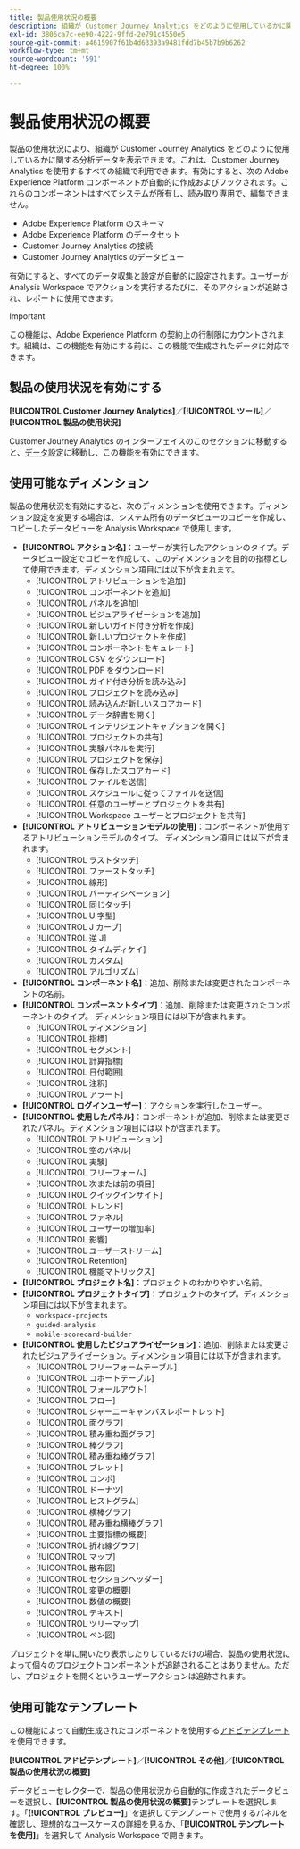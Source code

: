 ```yaml
---
title: 製品使用状況の概要
description: 組織が Customer Journey Analytics をどのように使用しているかに関するインサイトとレポートを表示します。
exl-id: 3806ca7c-ee90-4222-9ffd-2e791c4550e5
source-git-commit: a4615907f61b4d63393a9481fdd7b45b7b9b6262
workflow-type: tm+mt
source-wordcount: '591'
ht-degree: 100%

---
```


# 製品使用状況の概要

製品の使用状況により、組織が Customer Journey Analytics をどのように使用しているかに関する分析データを表示できます。これは、Customer Journey Analytics を使用するすべての組織で利用できます。有効にすると、次の Adobe Experience Platform コンポーネントが自動的に作成およびフックされます。これらのコンポーネントはすべてシステムが所有し、読み取り専用で、編集できません。

* Adobe Experience Platform のスキーマ
* Adobe Experience Platform のデータセット
* Customer Journey Analytics の接続
* Customer Journey Analytics のデータビュー

有効にすると、すべてのデータ収集と設定が自動的に設定されます。ユーザーが Analysis Workspace でアクションを実行するたびに、そのアクションが追跡され、レポートに使用できます。

>[!IMPORTANT]
>
>この機能は、Adobe Experience Platform の契約上の行制限にカウントされます。組織は、この機能を有効にする前に、この機能で生成されたデータに対応できます。

## 製品の使用状況を有効にする

**[!UICONTROL Customer Journey Analytics]**／**[!UICONTROL ツール]**／**[!UICONTROL 製品の使用状況]**

Customer Journey Analytics のインターフェイスのこのセクションに移動すると、[データ設定](data-settings.md)に移動し、この機能を有効にできます。

## 使用可能なディメンション

製品の使用状況を有効にすると、次のディメンションを使用できます。ディメンション設定を変更する場合は、システム所有のデータビューのコピーを作成し、コピーしたデータビューを Analysis Workspace で使用します。

* **[!UICONTROL アクション名]**：ユーザーが実行したアクションのタイプ。データビュー設定でコピーを作成して、このディメンションを目的の指標として使用できます。ディメンション項目には以下が含まれます。
   * [!UICONTROL アトリビューションを追加]
   * [!UICONTROL コンポーネントを追加]
   * [!UICONTROL パネルを追加]
   * [!UICONTROL ビジュアライゼーションを追加]
   * [!UICONTROL 新しいガイド付き分析を作成]
   * [!UICONTROL 新しいプロジェクトを作成]
   * [!UICONTROL コンポーネントをキュレート]
   * [!UICONTROL CSV をダウンロード]
   * [!UICONTROL PDF をダウンロード]
   * [!UICONTROL ガイド付き分析を読み込み]
   * [!UICONTROL プロジェクトを読み込み]
   * [!UICONTROL 読み込んだ新しいスコアカード]
   * [!UICONTROL データ辞書を開く]
   * [!UICONTROL インテリジェントキャプションを開く]
   * [!UICONTROL プロジェクトの共有]
   * [!UICONTROL 実験パネルを実行]
   * [!UICONTROL プロジェクトを保存]
   * [!UICONTROL 保存したスコアカード]
   * [!UICONTROL ファイルを送信]
   * [!UICONTROL スケジュールに従ってファイルを送信]
   * [!UICONTROL 任意のユーザーとプロジェクトを共有]
   * [!UICONTROL Workspace ユーザーとプロジェクトを共有]
* **[!UICONTROL アトリビューションモデルの使用]**：コンポーネントが使用するアトリビューションモデルのタイプ。 ディメンション項目には以下が含まれます。
   * [!UICONTROL ラストタッチ]
   * [!UICONTROL ファーストタッチ]
   * [!UICONTROL 線形]
   * [!UICONTROL パーティシペーション]
   * [!UICONTROL 同じタッチ]
   * [!UICONTROL U 字型]
   * [!UICONTROL J カーブ]
   * [!UICONTROL 逆 J]
   * [!UICONTROL タイムディケイ]
   * [!UICONTROL カスタム]
   * [!UICONTROL アルゴリズム]
* **[!UICONTROL コンポーネント名]**：追加、削除または変更されたコンポーネントの名前。
* **[!UICONTROL コンポーネントタイプ]**：追加、削除または変更されたコンポーネントのタイプ。 ディメンション項目には以下が含まれます。
   * [!UICONTROL ディメンション]
   * [!UICONTROL 指標]
   * [!UICONTROL セグメント]
   * [!UICONTROL 計算指標]
   * [!UICONTROL 日付範囲]
   * [!UICONTROL 注釈]
   * [!UICONTROL アラート]
* **[!UICONTROL ログインユーザー]**：アクションを実行したユーザー。
* **[!UICONTROL 使用したパネル]**：コンポーネントが追加、削除または変更されたパネル。ディメンション項目には以下が含まれます。
   * [!UICONTROL アトリビューション]
   * [!UICONTROL 空のパネル]
   * [!UICONTROL 実験]
   * [!UICONTROL フリーフォーム]
   * [!UICONTROL 次または前の項目]
   * [!UICONTROL クイックインサイト]
   * [!UICONTROL トレンド]
   * [!UICONTROL ファネル]
   * [!UICONTROL ユーザーの増加率]
   * [!UICONTROL 影響]
   * [!UICONTROL ユーザーストリーム]
   * [!UICONTROL Retention]
   * [!UICONTROL 機能マトリックス]
* **[!UICONTROL プロジェクト名]**：プロジェクトのわかりやすい名前。
* **[!UICONTROL プロジェクトタイプ]**：プロジェクトのタイプ。ディメンション項目には以下が含まれます。
   * `workspace-projects`
   * `guided-analysis`
   * `mobile-scorecard-builder`
* **[!UICONTROL 使用したビジュアライゼーション]**：追加、削除または変更されたビジュアライゼーション。ディメンション項目には以下が含まれます。
   * [!UICONTROL フリーフォームテーブル]
   * [!UICONTROL コホートテーブル]
   * [!UICONTROL フォールアウト]
   * [!UICONTROL フロー]
   * [!UICONTROL ジャーニーキャンバスレポートレット]
   * [!UICONTROL 面グラフ]
   * [!UICONTROL 積み重ね面グラフ]
   * [!UICONTROL 棒グラフ]
   * [!UICONTROL 積み重ね棒グラフ]
   * [!UICONTROL ブレット]
   * [!UICONTROL コンボ]
   * [!UICONTROL ドーナツ]
   * [!UICONTROL ヒストグラム]
   * [!UICONTROL 横棒グラフ]
   * [!UICONTROL 積み重ね横棒グラフ]
   * [!UICONTROL 主要指標の概要]
   * [!UICONTROL 折れ線グラフ]
   * [!UICONTROL マップ]
   * [!UICONTROL 散布図]
   * [!UICONTROL セクションヘッダー]
   * [!UICONTROL 変更の概要]
   * [!UICONTROL 数値の概要]
   * [!UICONTROL テキスト]
   * [!UICONTROL ツリーマップ]
   * [!UICONTROL ベン図]

プロジェクトを単に開いたり表示したりしているだけの場合、製品の使用状況によって個々のプロジェクトコンポーネントが追跡されることはありません。ただし、プロジェクトを開くというユーザーアクションは追跡されます。

## 使用可能なテンプレート

この機能によって自動生成されたコンポーネントを使用する[アドビテンプレート](/help/analysis-workspace/templates/use-templates.md)を使用できます。

**[!UICONTROL アドビテンプレート]**／**[!UICONTROL その他]**／**[!UICONTROL 製品の使用状況の概要]**

データビューセレクターで、製品の使用状況から自動的に作成されたデータビューを選択し、**[!UICONTROL 製品の使用状況の概要]**&#x200B;テンプレートを選択します。「**[!UICONTROL プレビュー]**」を選択してテンプレートで使用するパネルを確認し、理想的なユースケースの詳細を見るか、「**[!UICONTROL テンプレートを使用]**」を選択して Analysis Workspace で開きます。
